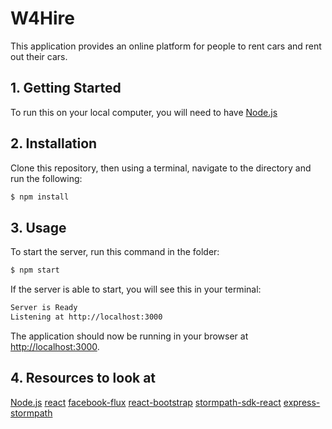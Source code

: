 # W4Hire

This application provides an online platform for people to rent cars and rent out their cars.

## 1. Getting Started

To run this on your local computer, you will need to have
[Node.js][] 

## 2. Installation

Clone this repository, then using a terminal, navigate to the directory and run the following:

```bash
$ npm install
```

## 3. Usage

To start the server, run this command in the folder:

```bash
$ npm start
```

If the server is able to start, you will see this in
your terminal:

```bash
Server is Ready
Listening at http://localhost:3000
```

The application should now be running in your browser at [http://localhost:3000](http://localhost:3000).

## 4. Resources to look at
[Node.js][] 
[react][] 
[facebook-flux][] 
[react-bootstrap][] 
[stormpath-sdk-react][] 
[express-stormpath][] 

[Node.js]: https://nodejs.org
[react]: https://facebook.github.io/react/
[facebook-flux]: https://facebook.github.io/flux/
[react-bootstrap]: https://react-bootstrap.github.io/
[stormpath-sdk-react]: https://github.com/stormpath/stormpath-sdk-react
[express-stormpath]: https://github.com/stormpath/express-stormpath